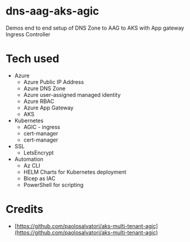 # dns-aag-aks-agic
Demos end to end setup of DNS Zone to AAG to AKS with App gateway Ingress Controller

# Tech used

- Azure 
  - Azure Public IP Address
  - Azure DNS Zone 
  - Azure user-assigned managed identity
  - Azure RBAC
  - Azure App Gateway
  - AKS
- Kubernetes
  - AGIC - ingress
  - cert-manager
  - cert-manager
- SSL
  - LetsEncrypt
- Automation
  - Az CLI
  - HELM Charts for Kubernetes deployment
  - Bicep as IAC
  - PowerShell for scripting

# Credits
- [https://github.com/paolosalvatori/aks-multi-tenant-agic](https://github.com/paolosalvatori/aks-multi-tenant-agic)